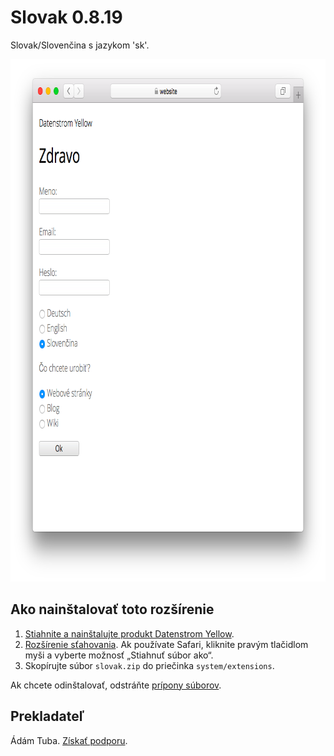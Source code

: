 Slovak 0.8.19
=============
Slovak/Slovenčina s jazykom 'sk'.

<p align="center"><img src="slovak-screenshot.png?raw=true" width="795" height="836" alt="Screenshot"></p>

## Ako nainštalovať toto rozšírenie

1. [Stiahnite a nainštalujte produkt Datenstrom Yellow](https://github.com/datenstrom/yellow/).
2. [Rozšírenie sťahovania](https://github.com/datenstrom/yellow-extensions/raw/master/zip/slovak.zip). Ak používate Safari, kliknite pravým tlačidlom myši a vyberte možnosť „Stiahnuť súbor ako“.
3. Skopírujte súbor `slovak.zip` do priečinka `system/extensions`.

Ak chcete odinštalovať, odstráňte [prípony súborov](extension.ini).

## Prekladateľ

Ádám Tuba. [Získať podporu](https://datenstrom.se/yellow/help/).
